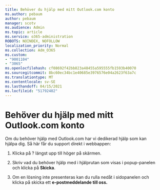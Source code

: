 ```yaml
---
title: Behöver du hjälp med mitt Outlook.com konto
ms.author: pebaum
author: pebaum
manager: scotv
ms.audience: Admin
ms.topic: article
ms.service: o365-administration
ROBOTS: NOINDEX, NOFOLLOW
localization_priority: Normal
ms.collection: Adm_O365
ms.custom:
- "9001104"
- "3065"
ms.openlocfilehash: cf08692f42bb823a48455a595555fb1593b40070
ms.sourcegitcommit: 8bc60ec34bc1e40685e3976576e04a2623f63a7c
ms.translationtype: MT
ms.contentlocale: sv-SE
ms.lasthandoff: 04/15/2021
ms.locfileid: "51792402"
---
```

# <a name="need-help-with-my-outlookcom-account"></a>Behöver du hjälp med mitt Outlook.com konto

Om du behöver hjälp med Outlook.com har vi dedikerad hjälp som kan hjälpa dig. Så här får du support direkt i webbappen: 

1. Klicka på ? längst upp till höger på skärmen. 

2. Skriv vad du behöver hjälp med i hjälprutan som visas i popup-panelen och klicka på **Skicka**. 

3. Om en lösning inte presenteras kan du rulla nedåt i sidopanelen och klicka på skicka ett **e-postmeddelande till oss.**
